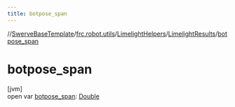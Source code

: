 ```yaml
---
title: botpose_span
---
```

//[SwerveBaseTemplate](../../../../index.html)/[frc.robot.utils](../../index.html)/[LimelightHelpers](../index.html)/[LimelightResults](index.html)/[botpose_span](botpose_span.html)



# botpose_span



[jvm]\
open var [botpose_span](botpose_span.html): [Double](https://kotlinlang.org/api/latest/jvm/stdlib/kotlin/-double/index.html)




